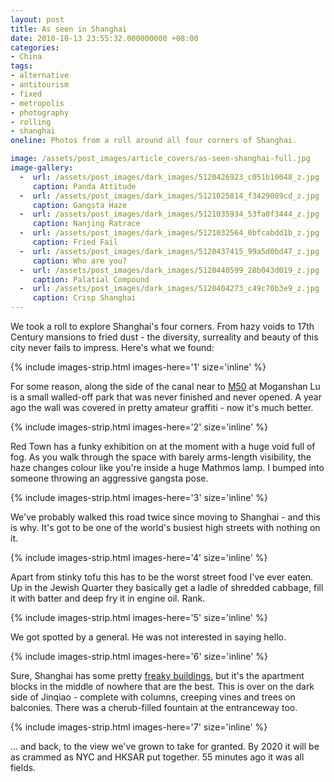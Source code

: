 ```yaml
---
layout: post
title: As seen in Shanghai
date: 2010-10-13 23:55:32.000000000 +08:00
categories:
- China
tags:
- alternative
- antitourism
- fixed
- metropolis
- photography
- rolling
- shanghai
oneline: Photos from a roll around all four corners of Shanghai.

image: /assets/post_images/article_covers/as-seen-shanghai-full.jpg
image-gallery:
  -  url: /assets/post_images/dark_images/5120426923_c051b10048_z.jpg
     caption: Panda Attitude
  -  url: /assets/post_images/dark_images/5121025814_f3429089cd_z.jpg
     caption: Gangsta Haze
  -  url: /assets/post_images/dark_images/5121035934_53fa0f3444_z.jpg
     caption: Nanjing Ratrace
  -  url: /assets/post_images/dark_images/5121032564_0bfcabdd1b_z.jpg
     caption: Fried Fail
  -  url: /assets/post_images/dark_images/5120437415_99a5d0bd47_z.jpg
     caption: Who are you?
  -  url: /assets/post_images/dark_images/5120440599_28b043d019_z.jpg
     caption: Palatial Compound
  -  url: /assets/post_images/dark_images/5120404273_c49c70b3e9_z.jpg
     caption: Crisp Shanghai
---
```

We took a roll to explore Shanghai's four corners. From hazy voids to 17th Century mansions to fried dust - the diversity, surreality and beauty of this city never fails to impress. Here's what we found:

{% include images-strip.html images-here='1' size='inline' %}

For some reason, along the side of the canal near to <a href="http://www.m50.com.cn/">M50</a> at Moganshan Lu is a small walled-off park that was never finished and never opened. A year ago the wall was covered in pretty amateur graffiti - now it's much better.

{% include images-strip.html images-here='2' size='inline' %}

Red Town has a funky exhibition on at the moment with a huge void full of fog. As you walk through the space with barely arms-length visibility, the haze changes colour like you're inside a huge Mathmos lamp. I bumped into someone throwing an aggressive gangsta pose.

{% include images-strip.html images-here='3' size='inline' %}

We've probably walked this road twice since moving to Shanghai - and this is why. It's got to be one of the world's busiest high streets with nothing on it. 

{% include images-strip.html images-here='4' size='inline' %}

Apart from stinky tofu this has to be the worst street food I've ever eaten. Up in the Jewish Quarter they basically get a ladle of shredded cabbage, fill it with batter and deep fry it in engine oil. Rank.

{% include images-strip.html images-here='5' size='inline' %}

We got spotted by a general. He was not interested in saying hello.

{% include images-strip.html images-here='6' size='inline' %}

Sure, Shanghai has some pretty <a href="http://www.triplefiveshanghai.com/crazy-shanghai-architectur/">freaky buildings</a>, but it's the apartment blocks in the middle of nowhere that are the best. This is over on the dark side of Jinqiao - complete with columns, creeping vines and trees on balconies. There was a cherub-filled fountain at the entranceway too.

{% include images-strip.html images-here='7' size='inline' %}

... and back, to the view we've grown to take for granted. By 2020 it will be as crammed as NYC and HKSAR put together. 55 minutes ago it was all fields.

